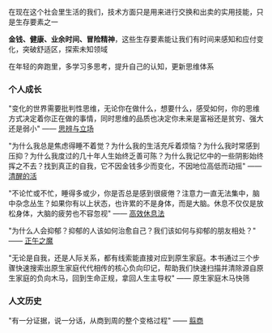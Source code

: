 

在现在这个社会里生活的我们，技术方面只是用来进行交换和出卖的实用技能，只是生存要素之一

**金钱、健康、业余时间、冒险精神**，这些生存要素能让我们有时间来感知和应付变化，突破舒适区，探索未知领域

在年轻的奔跑里，多学习多思考，提升自己的认知，更新思维体系





### 个人成长

"变化的世界需要批判性思维，无论你在做什么，想要什么，感受如何，你的思维方式决定着你正在做的事情，同时思维的品质也决定你未来是富裕还是贫穷、强大还是弱小"   —— [思辨与立场](https://github.com/rabbeargiggly/reading-notes/tree/main/%E6%80%9D%E8%BE%A9%E4%B8%8E%E7%AB%8B%E5%9C%BA "思辨与立场")



"为什么我总是焦虑得睡不着觉？为什么我的生活充斥着烦恼？为什么我时常感到压抑？为什么我度过的几十年人生始终乏善可陈？为什么我记忆中的一些阴影始终挥之不去？找到真正的自我，它不因金钱多少而变化，不因地位高低而动摇"  —— [清醒的活](https://github.com/rabbeargiggly/reading-notes/tree/main/%E6%B8%85%E9%86%92%E7%9A%84%E6%B4%BB "清醒的活")



"不论忙或不忙，睡得多或少，你是否总是感到很疲倦？注意力一直无法集中，脑中杂念丛生？如果你有以上状态，也许累的不是身体，而是大脑。休息不仅仅是放松身体，大脑的疲劳也不容忽视"  —— [高效休息法](https://github.com/rabbeargiggly/reading-notes/tree/main/%E9%AB%98%E6%95%88%E4%BC%91%E6%81%AF%E6%B3%95 "高效休息法")



"为什么人会抑郁？抑郁的人该如何治愈自己？我们该如何与抑郁的朋友相处？"   —— [正午之魔](https://github.com/rabbeargiggly/reading-notes/tree/main/%E6%AD%A3%E5%8D%88%E4%B9%8B%E9%AD%94 "正午之魔")



"无论是自我，还是人际关系，都有线索能直接对应到原生家庭。本书通过三个步骤快速搜索出原生家庭代代相传的核心负向印记，帮助我们快速扫描并清除源自原生家庭的负向木马，回到生命正规，拿回人生主导权"   —— 原生家庭木马快筛



### 人文历史

"有一分证据，说一分话，从商到周的整个变格过程"   —— [翦商](https://github.com/rabbeargiggly/reading-notes/tree/main/%E7%BF%A6%E5%95%86 "翦商")
